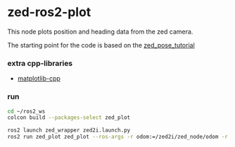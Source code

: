 # zed-ros2-plot

This node plots position and heading data from the zed camera.

The starting point for the code is based on the [zed_pose_tutorial](https://github.com/stereolabs/zed-ros2-examples/tree/master/tutorials/zed_pose_tutorial)

### extra cpp-libraries
* [matplotlib-cpp](https://github.com/lava/matplotlib-cpp)

### run

```bash
cd ~/ros2_ws
colcon build --packages-select zed_plot

ros2 launch zed_wrapper zed2i.launch.py
ros2 run zed_plot zed_plot --ros-args -r odom:=/zed2i/zed_node/odom -r pose:=/zed2i/zed_node/pose
```
